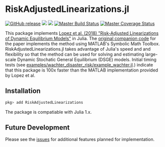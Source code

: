 # RiskAdjustedLinearizations.jl

[![GitHub release](https://img.shields.io/github/release/chenwilliam77/RiskAdjustedLinearizations.jl.svg)](https://github.com/chenwilliam77/RiskAdjustedLinearizations.jl/releases/latest)
[![](https://img.shields.io/badge/docs-stable-3f51b5.svg)](https://chenwilliam77.github.io/RiskAdjustedLinearizations.jl/stable)
[![](https://img.shields.io/badge/docs-latest-3f51b5.svg)](https://chenwilliam77.github.io/RiskAdjustedLinearizations.jl/dev)
[![Master Build Status](https://travis-ci.com/chenwilliam77/RiskAdjustedLinearizations.jl.svg?branch=master)](https://travis-ci.com/github/chenwilliam77/RiskAdjustedLinearizations.jl)
[![Master Coverage Status](https://coveralls.io/repos/github/chenwilliam77/RiskAdjustedLinearizations.jl/badge.svg?branch=master)](https://coveralls.io/github/chenwilliam77/RiskAdjustedLinearizations.jl?branch=master)

This package implements [Lopez et al. (2018) "Risk-Adjusted Linearizations of Dynamic Equilibrium Models"](https://ideas.repec.org/p/bfr/banfra/702.html) in Julia. The [original companion code](https://github.com/fvazquezgrande/gen_affine) for the paper implements the method using MATLAB's Symbolic Math Toolbox. RiskAdjustedLinearizations.jl takes advantage of Julia's speed and and flexibility so that the method can be used for solving and estimating large-scale Dynamic Stochatic General Equilibrium (DSGE) models. Initial timing tests (see [examples/wachter_disaster_risk/example_wachter.jl](https://github.com/chenwilliam77/RiskAdjustedLinearizations/tree/master/examples/wachter_disaster_risk/example_wachter.jl).) indicate that this package is 100x faster than the MATLAB implementation provided by Lopez et al.

## Installation

```julia
pkg> add RiskAdjustedLinearizations
```

The package is compatiable with Julia 1.x.


## Future Development

Please see the [issues](https://github.com/chenwilliam77/RiskAdjustedLinearizations/issues) for additional features planned for implementation.

